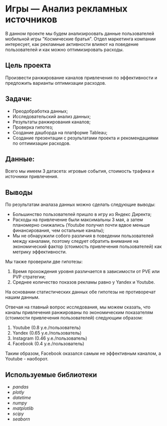 # Игры — Анализ рекламных источников
В данном проекте мы будем анализироовать данные пользователей мобильной игры "Космические братья". Отдел маркетинга компании интересует, как рекламные активности влияют на поведение пользователей и как можно оптимизировать расходы.

## Цель проекта
Произвести ранжирование каналов привлечения по эффективности и предложить варианты оптимизации расходов.

## Задачи:

* Преодобработка данных;
* Исследовательский анализ данных;
* Результаты ранжирования каналов;
* Проверка гипотез;
* Создание дашборда на платформе Tableau;
* Создание презентации с результатами проекта и рекомендациями по оптимизации расходов.

## Данные:
Всего мы имеем 3 датасета: игровые события, стоимость трафика и источники привлечения.

## Выводы
По результатам аналаза данных можно сделать следующие выводы:
* Большинство пользователей пришло в игру из Яндекс Директа;
* Расходы на привлечение были максимальны 3 мая, а затем планомерно снижались (Youtube получил почти вдвое меньше финансирования, чем остальные каналы);
* Мы не обнаружили собого различия в поведении пользователей между каналами, поэтому следует обратить внимание на экономический фактор (стоимость привлечения пользователей) как метрику эффективности.

Мы также проверили две гипотезы: 
1. Время прохождения уровня различается в зависимости от PVE или PVP стратегии;
2. Среднее количество показов рекламы равно у Yandex и Youtube.

На основании статистических данных обе гипотезы не противоречат нашим данным.

Отвечая на главный вопрос исследования, мы можем сказать, что каналы привлечения ранжированы по экономическим показателям (стоимости привлечения пользователей) следующим образом:
1. Youtube (0.8 у.е./пользователь)
2. Yandex (0.65 у.е./пользователь)
3. Instagram (0.46 у.е./пользователь)
2. Facebook (0.4 у.е./пользователь)

Таким образом, Facebook оказался самым не эффективным каналом, а Youtube - наоборот.

## Используемые библиотеки
- *pandas*
- *plotly*
- *datetime*
- *numpy*
- *matplotlib*
- *scipy*
- *seaborn*